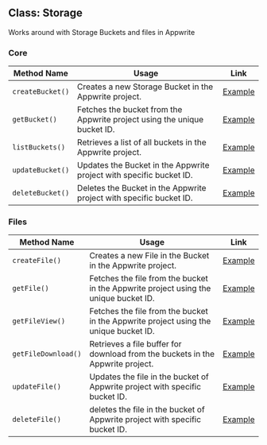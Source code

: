 ## Class: Storage
Works around with Storage Buckets and files in Appwrite

### Core

| Method Name | Usage                                                                                          | Link                                                   |
|-------------|------------------------------------------------------------------------------------------------|--------------------------------------------------------|
| `createBucket()`  | Creates a new Storage Bucket in the Appwrite project.   | [Example](/examples/storage/createBucket.cpp) |
| `getBucket()`  | Fetches the bucket from the Appwrite project using the unique bucket ID.                    | [Example](/examples/storage/getBucket.cpp) |
| `listBuckets()`    | Retrieves a list of all buckets in the Appwrite project.                                   | [Example](/examples/storage/listBuckets.cpp)  |
| `updateBucket()`    | Updates the Bucket in the Appwrite project with specific bucket ID.                                   | [Example](/examples/storage/updateBucket.cpp)  |
| `deleteBucket()`    | Deletes the Bucket in the Appwrite project with specific bucket ID.                                   | [Example](/examples/storage/deleteBucket.cpp)  |

### Files

| Method Name | Usage                                                                                          | Link                                                   |
|-------------|------------------------------------------------------------------------------------------------|--------------------------------------------------------|
| `createFile()`  | Creates a new File in the Bucket in the Appwrite project.   | [Example](/examples/storage/files/createFile.cpp) |
| `getFile()`  | Fetches the file from the bucket in the Appwrite project using the unique bucket ID.                    | [Example](/examples/storage/files/getFile.cpp) |
| `getFileView()`  | Fetches the file from the bucket in the Appwrite project using the unique bucket ID.                    | [Example](/examples/storage/files/getFileView.cpp) |
| `getFileDownload()`    | Retrieves a file buffer for download from the buckets in the Appwrite project.                                   | [Example](/examples/storage/files/getFileDownload.cpp)  |
| `updateFile()`    | Updates the file in the bucket of Appwrite project with specific bucket ID.                                   | [Example](/examples/storage/files/updateFile.cpp)  |
| `deleteFile()`    | deletes the file in the bucket of Appwrite project with specific bucket ID.                                   | [Example](/examples/storage/files/deleteFile.cpp)  |